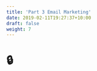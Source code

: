 ```yaml
---
title: 'Part 3 Email Marketing'
date: 2019-02-11T19:27:37+10:00
draft: false
weight: 7
---
```


# 🔒

